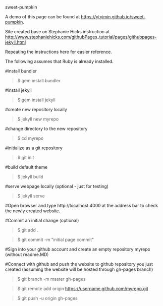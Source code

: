 sweet-pumpkin

A demo of this page can be found at https://ytyimin.github.io/sweet-pumpkin.

Site created base on Stephanie Hicks instruction at http://www.stephaniehicks.com/githubPages_tutorial/pages/githubpages-jekyll.html 

Repeating the instructions here for easier reference.

The following assumes that Ruby is already installed.

#install bundler

>$ gem install bundler

#install jekyll 

>$ gem install jekyll

#create new repository locally

>$ jekyll new myrepo

#change directory to the new repository

>$ cd myrepo

#initialize as a git repository

>$ git init

#build default theme

>$ jekyll build

#serve webpage locally (optional - just for testing)

>$ jekyll serve

#Open browser and type http://localhost:4000 at the address bar to check the newly created website. 

#Commit an initial change (optional)

>$ git add .

>$ git commit -m "initial page commit"

#Sign into your github account and create an empty repository myrepo (without readme.MD)

#Connect with github and push the website to github repository you just created (assuming the website will be hosted through gh-pages branch)

>$ git branch -m master gh-pages 

>$ git remote add origin https://username.github.com/myrepo.git

>$ git push -u origin gh-pages
